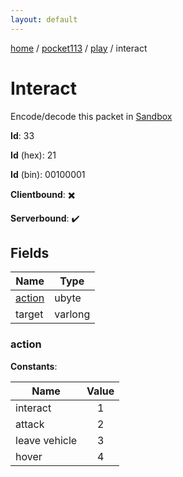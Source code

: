```yaml
---
layout: default
---
```


[home](/)  /  [pocket113](/protocol/pocket113)  /  [play](/protocol/pocket113/play)  /  interact

# Interact

Encode/decode this packet in [Sandbox](../../../sandbox/pocket113#play.interact)

**Id**: 33

**Id** (hex): 21

**Id** (bin): 00100001

**Clientbound**: ✖️

**Serverbound**: ✔️

## Fields

Name | Type
---|---
[action](#action) | ubyte
target | varlong

### action

**Constants**:

Name | Value
---|:---:
interact | 1
attack | 2
leave vehicle | 3
hover | 4

